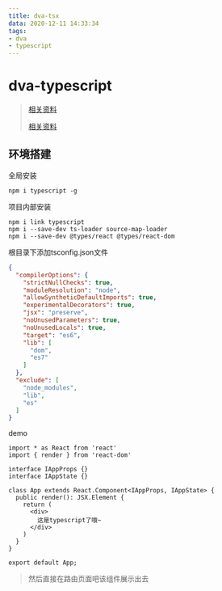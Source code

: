 ```yaml
---
title: dva-tsx
data: 2020-12-11 14:33:34
tags:
- dva
- typescript
---
```


# dva-typescript

> [相关资料](https://github.com/typescript-cheatsheets/react)
>
> [相关资料](https://github.com/zhongsp/TypeScript)

## 环境搭建

全局安装

```shell
npm i typescript -g
```

项目内部安装

```shell
npm i link typescript
npm i --save-dev ts-loader source-map-loader
npm i --save-dev @types/react @types/react-dom
```

根目录下添加tsconfig.json文件

```json
{
  "compilerOptions": {
    "strictNullChecks": true,
    "moduleResolution": "node",
    "allowSyntheticDefaultImports": true,
    "experimentalDecorators": true,
    "jsx": "preserve",
    "noUnusedParameters": true,
    "noUnusedLocals": true,
    "target": "es6",
    "lib": [
      "dom",
      "es7"
    ]
  },
  "exclude": [
    "node_modules",
    "lib",
    "es"
  ]
}

```



demo

```tsx
import * as React from 'react'
import { render } from 'react-dom'

interface IAppProps {}
interface IAppState {}

class App extends React.Component<IAppProps, IAppState> {
  public render(): JSX.Element {
    return (
      <div>
        这是typescript了哦~
      </div>
    )
  }
}

export default App;
```

> 然后直接在路由页面吧该组件展示出去